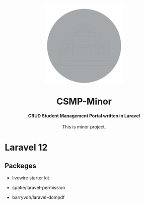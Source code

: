 <div align="center">
  <img
    src="https://raw.githubusercontent.com/soymadip/SDMP/6f32408ce61383db61fa4f31ed74013b9dfa7ed0/src/images/favicon/android-chrome-512x512.png"
    width=250
    alt="CSMP-Minor"
  >
  <h1>CSMP-Minor</h1>
  <h4>CRUD Student Management Portal written in Laravel</h4>
  <p>This is minor project.</p>
</div>


# Laravel 12

## Packeges

- livewire starter kit

- spatie/laravel-permission

- barryvdh/laravel-dompdf 
